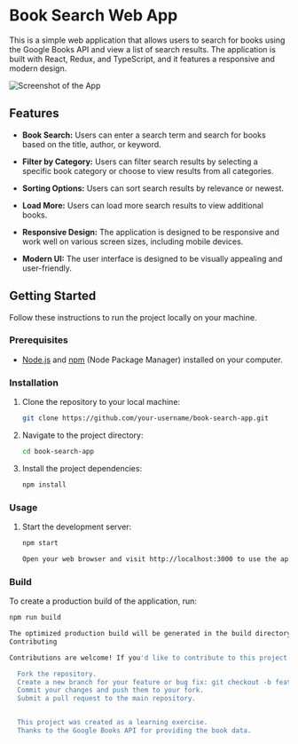 # Book Search Web App

This is a simple web application that allows users to search for books using the Google Books API and view a list of search results. The application is built with React, Redux, and TypeScript, and it features a responsive and modern design.

![Screenshot of the App](./demo/screenshot.png)

## Features

- **Book Search:** Users can enter a search term and search for books based on the title, author, or keyword.

- **Filter by Category:** Users can filter search results by selecting a specific book category or choose to view results from all categories.

- **Sorting Options:** Users can sort search results by relevance or newest.

- **Load More:** Users can load more search results to view additional books.

- **Responsive Design:** The application is designed to be responsive and work well on various screen sizes, including mobile devices.

- **Modern UI:** The user interface is designed to be visually appealing and user-friendly.

## Getting Started

Follow these instructions to run the project locally on your machine.

### Prerequisites

- [Node.js](https://nodejs.org/) and [npm](https://www.npmjs.com/) (Node Package Manager) installed on your computer.

### Installation

1. Clone the repository to your local machine:

   ```bash
   git clone https://github.com/your-username/book-search-app.git

2. Navigate to the project directory:

    ```bash
    cd book-search-app

3. Install the project dependencies:

    ```bash
    npm install

### Usage

1. Start the development server:

    ```bash
    npm start

    Open your web browser and visit http://localhost:3000 to use the application.

### Build

To create a production build of the application, run:

  ```bash
  npm run build

The optimized production build will be generated in the build directory.
Contributing

Contributions are welcome! If you'd like to contribute to this project, please follow these guidelines:

    Fork the repository.
    Create a new branch for your feature or bug fix: git checkout -b feature/your-feature-name or git checkout -b bugfix/your-bug-fix.
    Commit your changes and push them to your fork.
    Submit a pull request to the main repository.


    This project was created as a learning exercise.
    Thanks to the Google Books API for providing the book data.